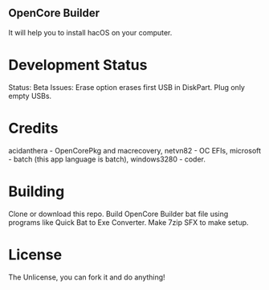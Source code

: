 ## OpenCore Builder

It will help you to install hacOS on your computer.

# Development Status

Status: Beta
Issues: Erase option erases first USB in DiskPart. Plug only empty USBs.

# Credits
acidanthera - OpenCorePkg and macrecovery,
netvn82 - OC EFIs,
microsoft - batch (this app language is batch),
windows3280 - coder.

# Building
Clone or download this repo.
Build OpenCore Builder bat file using programs like Quick Bat to Exe Converter.
Make 7zip SFX to make setup.

# License 

The Unlicense, you can fork it and do anything!

